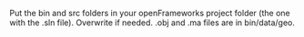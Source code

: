 Put the bin and src folders in your openFrameworks project folder (the one with the .sln file). Overwrite if needed. .obj and .ma files are in bin/data/geo.
